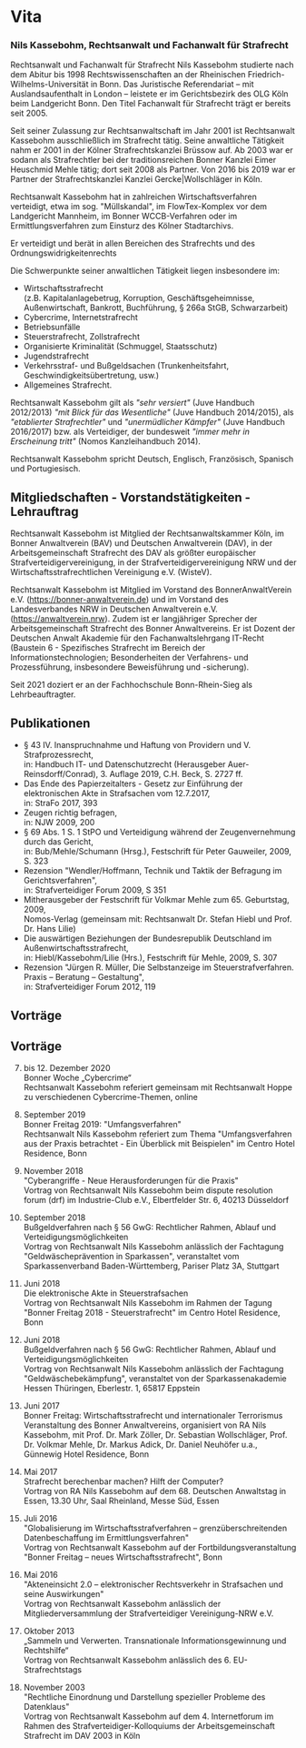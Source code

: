 # Vita
### Nils Kassebohm, Rechtsanwalt und Fachanwalt für Strafrecht

Rechtsanwalt und Fachanwalt für Strafrecht Nils Kassebohm studierte nach dem Abitur bis 1998 Rechtswissenschaften an der Rheinischen Friedrich-Wilhelms-Universität in Bonn. Das Juristische Referendariat – mit Auslandsaufenthalt in London – leistete er im Gerichtsbezirk des OLG Köln beim Landgericht Bonn. Den Titel Fachanwalt für Strafrecht trägt er bereits seit 2005.

Seit seiner Zulassung zur Rechtsanwaltschaft im Jahr 2001 ist Rechtsanwalt Kassebohm ausschließlich im Strafrecht tätig. Seine anwaltliche Tätigkeit nahm er 2001 in der Kölner Strafrechtskanzlei Brüssow auf. Ab 2003 war er sodann als Strafrechtler bei der traditionsreichen Bonner Kanzlei Eimer Heuschmid Mehle tätig; dort seit 2008 als Partner. Von 2016 bis 2019 war er Partner der Strafrechtskanzlei Kanzlei Gercke|Wollschläger in Köln.

Rechtsanwalt Kassebohm hat in zahlreichen Wirtschaftsverfahren verteidigt, etwa im sog. "Müllskandal", im FlowTex-Komplex vor dem Landgericht Mannheim, im Bonner WCCB-Verfahren oder im Ermittlungsverfahren zum Einsturz des Kölner Stadtarchivs. 

Er verteidigt und berät in allen Bereichen des Strafrechts und des Ordnungswidrigkeitenrechts

Die Schwerpunkte seiner anwaltlichen Tätigkeit liegen insbesondere im:

+ Wirtschaftsstrafrecht<br/>(z.B. Kapitalanlagebetrug, Korruption, Geschäftsgeheimnisse, Außenwirtschaft, Bankrott, Buchführung, § 266a StGB, Schwarzarbeit)
+ Cybercrime, Internetstrafrecht
+ Betriebsunfälle
+ Steuerstrafrecht, Zollstrafrecht
+ Organisierte Kriminalität (Schmuggel, Staatsschutz)
+ Jugendstrafrecht
+ Verkehrsstraf- und Bußgeldsachen (Trunkenheitsfahrt, Geschwindigkeitsübertretung, usw.)
+ Allgemeines Strafrecht.

Rechtsanwalt Kassebohm gilt als *"sehr versiert"* (Juve Handbuch 2012/2013) *"mit Blick für das Wesentliche"* (Juve Handbuch 2014/2015), als *"etablierter Strafrechtler"* und *"unermüdlicher Kämpfer"* (Juve Handbuch 2016/2017) bzw. als Verteidiger, der bundesweit *"immer mehr in Erscheinung tritt"* (Nomos Kanzleihandbuch 2014).

Rechtsanwalt Kassebohm spricht Deutsch, Englisch, Französisch, Spanisch und Portugiesisch.

## Mitgliedschaften - Vorstandstätigkeiten - Lehrauftrag
Rechtsanwalt Kassebohm ist Mitglied der Rechtsanwaltskammer Köln, im Bonner Anwaltverein (BAV) und Deutschen Anwaltverein (DAV), in der Arbeitsgemeinschaft Strafrecht des DAV als größter europäischer Strafverteidigervereinigung, in der Strafverteidigervereinigung NRW und der Wirtschaftsstrafrechtlichen Vereinigung e.V. (WisteV).

Rechtsanwalt Kassebohm ist Mitglied im Vorstand des BonnerAnwaltVerein e.V. (https://bonner-anwaltverein.de) und im Vorstand des Landesverbandes NRW in Deutschen Anwaltverein e.V. (https://anwaltverein.nrw). Zudem ist er langjähriger Sprecher der Arbeitsgemeinschaft Strafrecht des Bonner Anwaltvereins. Er ist Dozent der Deutschen Anwalt Akademie für den Fachanwaltslehrgang IT-Recht (Baustein 6 - Spezifisches Strafrecht im Bereich der Informationstechnologien; Besonderheiten der Verfahrens- und Prozessführung, insbesondere Beweisführung und -sicherung).

Seit 2021 doziert er an der Fachhochschule Bonn-Rhein-Sieg als Lehrbeauftragter.

## Publikationen

+ § 43 IV. Inanspruchnahme und Haftung von Providern und V. Strafprozessrecht, <br/>in: Handbuch IT- und Datenschutzrecht (Herausgeber Auer-Reinsdorff/Conrad), 3. Auflage 2019, C.H. Beck, S. 2727 ff.
+ Das Ende des Papierzeitalters - Gesetz zur Einführung der elektronischen Akte in Strafsachen vom 12.7.2017, <br/>in: StraFo 2017, 393
+ Zeugen richtig befragen, <br/>in: NJW 2009, 200
+ § 69 Abs. 1 S. 1 StPO und Verteidigung während der Zeugenvernehmung durch das Gericht, <br/>in: Bub/Mehle/Schumann (Hrsg.), Festschrift für Peter Gauweiler, 2009, S. 323
+ Rezension "Wendler/Hoffmann, Technik und Taktik der Befragung im Gerichtsverfahren", <br/>in: Strafverteidiger Forum 2009, S 351
+ Mitherausgeber der Festschrift für Volkmar Mehle zum 65. Geburtstag, 2009, <br/>Nomos-Verlag (gemeinsam mit: Rechtsanwalt Dr. Stefan Hiebl und Prof. Dr. Hans Lilie)
+ Die auswärtigen Beziehungen der Bundesrepublik Deutschland im Außenwirtschaftsstrafrecht, <br/>in: Hiebl/Kassebohm/Lilie (Hrs.), Festschrift für Mehle, 2009, S. 307
+ Rezension "Jürgen R. Müller, Die Selbstanzeige im Steuerstrafverfahren. Praxis – Beratung – Gestaltung", <br/>in: Strafverteidiger Forum 2012, 119

## Vorträge

## Vorträge

07. bis 12. Dezember 2020<br/>Bonner Woche „Cybercrime“<br/>Rechtsanwalt Kassebohm referiert gemeinsam mit Rechtsanwalt Hoppe zu verschiedenen Cybercrime-Themen, online

27. September 2019<br/>Bonner Freitag 2019: "Umfangsverfahren"<br/>Rechtsanwalt Nils Kassebohm referiert zum Thema "Umfangsverfahren aus der Praxis betrachtet - Ein Überblick mit Beispielen" im Centro Hotel Residence, Bonn

06. November 2018<br/>"Cyberangriffe - Neue Herausforderungen für die Praxis"<br/>Vortrag von Rechtsanwalt Nils Kassebohm beim dispute resolution forum (drf) im Industrie-Club e.V., Elbertfelder Str. 6, 40213 Düsseldorf

19. September 2018<br/>Bußgeldverfahren nach § 56 GwG: Rechtlicher Rahmen, Ablauf und Verteidigungsmöglichkeiten<br/>Vortrag von Rechtsanwalt Nils Kassebohm anlässlich der Fachtagung "Geldwäscheprävention in Sparkassen", veranstaltet vom Sparkassenverband Baden-Württemberg, Pariser Platz 3A, Stuttgart

29. Juni 2018<br/>Die elektronische Akte in Steuerstrafsachen<br/>Vortrag von Rechtsanwalt Nils Kassebohm im Rahmen der Tagung "Bonner Freitag 2018 - Steuerstrafrecht" im Centro Hotel Residence, Bonn

14. Juni 2018<br/>Bußgeldverfahren nach § 56 GwG: Rechtlicher Rahmen, Ablauf und Verteidigungsmöglichkeiten<br/>Vortrag von Rechtsanwalt Nils Kassebohm anlässlich der Fachtagung "Geldwäschebekämpfung", veranstaltet von der Sparkassenakademie Hessen Thüringen, Eberlestr. 1, 65817 Eppstein

30. Juni 2017<br/>Bonner Freitag: Wirtschaftsstrafrecht und internationaler Terrorismus<br/>Veranstaltung des Bonner Anwaltvereins, organisiert von RA Nils Kassebohm, mit Prof. Dr. Mark Zöller, Dr. Sebastian Wollschläger, Prof. Dr. Volkmar Mehle, Dr. Markus Adick, Dr. Daniel Neuhöfer u.a., Günnewig Hotel Residence, Bonn

25. Mai 2017<br/>Strafrecht berechenbar machen? Hilft der Computer?<br/>Vortrag von RA Nils Kassebohm auf dem 68. Deutschen Anwaltstag in Essen, 13.30 Uhr, Saal Rheinland, Messe Süd, Essen

01. Juli 2016<br/>"Globalisierung im Wirtschaftsstrafverfahren – grenzüberschreitenden Datenbeschaffung im Ermittlungsverfahren"<br/>Vortrag von Rechtsanwalt Kassebohm auf der Fortbildungsveranstaltung "Bonner Freitag – neues Wirtschaftsstrafrecht", Bonn

18. Mai 2016<br/>"Akteneinsicht 2.0 – elektronischer Rechtsverkehr in Strafsachen und seine Auswirkungen"<br/>Vortrag von Rechtsanwalt Kassebohm anlässlich der Mitgliederversammlung der Strafverteidiger Vereinigung-NRW e.V.

04. Oktober 2013<br/>„Sammeln und Verwerten. Transnationale Informationsgewinnung und Rechtshilfe“<br/>Vortrag von Rechtsanwalt Kassebohm anlässlich des 6. EU-Strafrechtstags

08. November 2003<br/>"Rechtliche Einordnung und Darstellung spezieller Probleme des Datenklaus"<br/>Vortrag von Rechtsanwalt Kassebohm auf dem 4. Internetforum im Rahmen des Strafverteidiger-Kolloquiums der Arbeitsgemeinschaft Strafrecht im DAV 2003 in Köln

